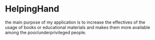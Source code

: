 # HelpingHand
the main purpose of my application is to increase the effectives of the usage of books or educational materials and makes them more available among the poor/underprivileged people. 
